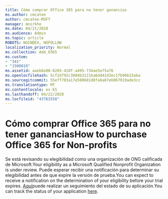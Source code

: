 ```yaml
---
title: Cómo comprar Office 365 para no tener ganancias
ms.author: cmcatee
author: cmcatee-MSFT
manager: mnirkhe
ms.date: 04/21/2020
ms.audience: Admin
ms.topic: article
ROBOTS: NOINDEX, NOFOLLOW
localization_priority: Normal
ms.collection: Adm_O365
ms.custom:
- "341"
- "1500010"
ms.assetid: aaeb8a90-8265-410f-a495-734ae5e75a76
ms.openlocfilehash: 5cf2d792c3884b3121ba6dd42d3ec1fb96615aba
ms.sourcegitcommit: 55eff703a17e500681d8fa6a87eb067019ade3cc
ms.translationtype: MT
ms.contentlocale: es-ES
ms.lasthandoff: 04/22/2020
ms.locfileid: "43763558"
---
```

# <a name="how-to-purchase-office-365-for-non-profits"></a><span data-ttu-id="f548a-102">Cómo comprar Office 365 para no tener ganancias</span><span class="sxs-lookup"><span data-stu-id="f548a-102">How to purchase Office 365 for Non-profits</span></span>

<span data-ttu-id="f548a-103">Se está revisando su elegibilidad como una organización de ONG calificada de Microsoft.</span><span class="sxs-lookup"><span data-stu-id="f548a-103">Your eligibility as a Microsoft Qualified Nonprofit Organization is under review.</span></span> <span data-ttu-id="f548a-104">Puede esperar recibir una notificación para determinar su elegibilidad antes de que expire la versión de prueba.</span><span class="sxs-lookup"><span data-stu-id="f548a-104">You can expect to receive a notification on the determination of your eligibility before your trial expires.</span></span> <span data-ttu-id="f548a-105">[Aquí](https://eligibilityweb.azurewebsites.net/)puede realizar un seguimiento del estado de su aplicación.</span><span class="sxs-lookup"><span data-stu-id="f548a-105">You can track the status of your application [here](https://eligibilityweb.azurewebsites.net/).</span></span>